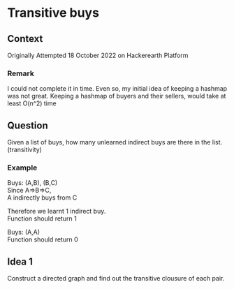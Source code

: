 # Transitive buys

## Context

Originally Attempted 18 October 2022 on Hackerearth Platform

### Remark

I could not complete it in time. Even so, my initial idea of keeping a hashmap was not great.
Keeping a hashmap of buyers and their sellers, would take at least O(n^2) time

## Question

Given a list of buys, how many unlearned indirect buys are there in the list. (transitivity)

### Example

Buys: (A,B), (B,C) \
Since A=>B=>C, \
A indirectly buys from C

Therefore we learnt 1 indirect buy. \
Function should return 1

Buys: (A,A) \
Function should return 0

## Idea 1

Construct a directed graph and find out the transitive clousure of each pair.
